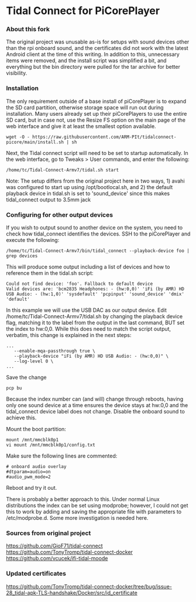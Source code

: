 # Tidal Connect for PiCorePlayer

### About this fork
The original project was unusable as-is for setups with sound devices other than the rpi onboard sound, and the certificates did not work with the latest Android client at the time of this writing.  In addition to this, unnecessary items were removed, and the install script was simplified a bit, and everything but the bin directory were pulled for the tar archive for better visibility.

### Installation
The only requirement outside of a base install of piCorePlayer is to expand the SD card partition, otherwise storage space will run out during installation.  Many users already set up their piCorePlayers to use the entire SD card, but in case not, use the Resize FS option on the main page of the web interface and give it at least the smallest option available.
```
wget -O - https://raw.githubusercontent.com/ARM-PIt/tidalconnect-picore/main/install.sh | sh
```

Next, the Tidal connect script will need to be set to startup automatically.  In the web interface, go to Tweaks > User commands, and enter the following:

```
/home/tc/Tidal-Connect-Armv7/tidal.sh start
```

Note: The setup differs from the original project here in two ways, 1) avahi was configured to start up using /opt/bootlocal.sh, and 2) the default playback device in tidal.sh is set to 'sound_device' since this makes tidal_connect output to 3.5mm jack  

### Configuring for other output devices
If you wish to output sound to another device on the system, you need to check how tidal_connect identifies the devices.  SSH to the piCorePlayer and execute the following:
```
/home/tc/Tidal-Connect-Armv7/bin/tidal_connect --playback-device foo | grep devices
```

This will produce some output including a list of devices and how to reference them in the tidal.sh script:

```
Could not find device: 'foo'. Fallback to default device
Valid devices are: 'bcm2835 Headphones: - (hw:0,0)' 'iFi (by AMR) HD USB Audio: - (hw:1,0)' 'sysdefault' 'pcpinput' 'sound_device' 'dmix' 'default'
```

In this example we will use the USB DAC as our output device.  Edit /home/tc/Tidal-Connect-Armv7/tidal.sh by changing the playback device flag, matching it to the label from the output in the last command, BUT set the index to hw:0,0.  While this does need to match the script output, verbatim, this change is explained in the next steps:

```
...
   --enable-mqa-passthrough true \
   --playback-device "iFi (by AMR) HD USB Audio: - (hw:0,0)" \
   --log-level 0 \
...
```

Save the change

```
pcp bu
```
Because the index number can (and will) change through reboots, having only one sound device at a time ensures the device stays at hw:0,0 and the tidal_connect device label does not change.  Disable the onboard sound to achieve this.

Mount the boot partition:
```
mount /mnt/mmcblk0p1
vi mount /mnt/mmcblk0p1/config.txt
```

Make sure the following lines are commented:
```
# onboard audio overlay
#dtparam=audio=on
#audio_pwm_mode=2
```

Reboot and try it out.

There is probably a better approach to this.  Under normal Linux distributions the index can be set using modprobe; however, I could not get this to work by adding and saving the appropriate file with parameters to /etc/modprobe.d.  Some more investigation is needed here.

### Sources from original project

https://github.com/GioF71/tidal-connect
https://github.com/TonyTromp/tidal-connect-docker
https://github.com/vcucek/ifi-tidal-moode

### Updated certificates

https://github.com/TonyTromp/tidal-connect-docker/tree/bug/issue-28_tidal-apk-TLS-handshake/Docker/src/id_certificate
